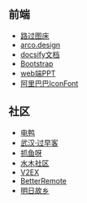 

## 前端

- <a href="https://imgse.com" target="_blank" class="large">路过图床</a>
- <a href="https://arco.design/" target="_blank">arco.design</a>
- <a href="https://docsify.js.org/#/" target="_blank">docsify文档</a>
- <a href="https://v3.bootcss.com/getting-started/" target="_blank" class="large">Bootstrap</a>
- <a href="https://nodeppt.js.org/" target="_blank">web端PPT</a>
- <a href="https://www.iconfont.cn/" target="_blank">阿里巴巴IconFont</a>


## 社区

- <a href="https://eleduck.com/" target="_blank">电鸭</a>
- <a href="https://www.guozaoke.com/" target="_blank" class="large">武汉·过早客</a>
- <a href="https://www.zhuayuya.com/" target="_blank">抓鱼呀</a>
- <a href="https://www.newsmth.net" target="_blank">水木社区</a>
- <a href="https://v2ex.com/" target="_blank">V2EX</a>
- <a href="https://www.betterremote.net/jobs" target="_blank" class="large">BetterRemote</a>
- <a href="https://guxiang.app/filter-home/" target="_blank">明日故乡</a>